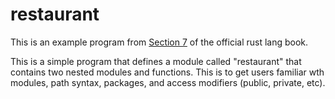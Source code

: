 # restaurant

This is an example program from [Section 7](https://doc.rust-lang.org/book/ch07-00-managing-growing-projects-with-packages-crates-and-modules.html) of the official rust lang book.

This is a simple program that defines a module called "restaurant" that contains two nested modules and functions. This is to get users familiar wth modules, path syntax, packages, and access modifiers (public, private, etc).
